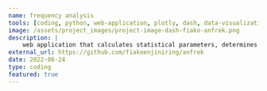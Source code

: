 ```yaml
---
name: frequency analysis
tools: [coding, python, web-application, plotly, dash, data-visualization, hidrokit, fiakoengineering]
image: /assets/project_images/project-image-dash-fiako-anfrek.png
description: |
    web application that calculates statistical parameters, determines the type of distribution, performs frequency analysis, and assesses goodness of fit. Innovative visualization and interactive features provide a unique and engaging way to analyze and understand time series data.
external_url: https://github.com/fiakoenjiniring/anfrek
date: 2022-06-24
type: coding
featured: true
---
```

